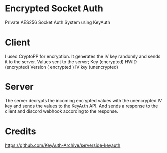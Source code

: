 # Encrypted Socket Auth
Private AES256 Socket Auth System using KeyAuth

# Client
I used CryptoPP for encryption. It generates the IV key randomly and sends it to the server. 
Values sent to the server;
Key (encrypted)
HWID (encrypted)
Version ( encrypted )
IV key (unencrypted)

# Server
The server decrypts the incoming encrypted values with the unencrypted IV key and sends the values to the KeyAuth API. And sends a response to the client and discord webhook according to the response.

# Credits
https://github.com/KeyAuth-Archive/serverside-keyauth
